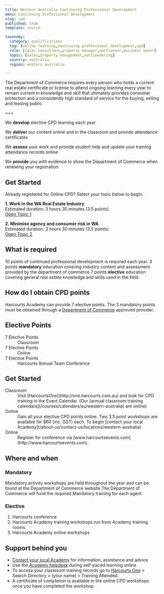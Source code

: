 ```yaml
---
title: Western Australia Continuing Professional Development
menu: Continuing Professional Development
slug: cpd
published: true
template: course

taxonomy:
  category: qualifications
  tag: [online learning,continuing professional development,cpd]
  role: [sales consultant,property manager,auctioneer,business owner]
  topic: [sales,property management,auctioneering]
  country: australia
  region: western australia

---
```


The Department of Commerce requires every person who holds a current real estate certificate or license to attend ongoing learning every year to remain current in knowledge and skill that ultimately provides consumer protection and a consistently high standard of service for the buying, selling and leasing public.

===

We **develop** elective CPD learning each year

We **deliver** our content online and in the classroom and provide attendance certificates

We **assess** your work and provide student help and update your training attendance records online

We **provide** you with evidence to show the Department of Commerce when renewing your registration

## Get Started
Already registered for Online CPD? Select your topic below to begin.

<div class="g-grid pure-g-r">
<div class="g-block pure-u-2-3">
  <strong>1. Work in the WA Real Estate Industry</strong><br/>
  Estimated duration: 3 hours 30 minutes (3.5 points)
</div>
<div class="g-block size-1-3 pure-u-1-3">
  <a href="http://www.academyrealestatetraining.com/au/moodle/course/view.php?id=47" class="button float-right">Open Topic 1</a>
</div>
</div>
<p></p>
<div class="g-grid pure-g-r">
<div class="g-block pure-u-2-3">
  <strong>2. Minimise agency and consumer risk in WA</strong><br/>
  Estimated duration: 3 hours 30 minutes (3.5 points)
</div>
<div class="g-block size-1-3 pure-u-1-3">
  <a href="http://www.academyrealestatetraining.com/au/moodle/course/view.php?id=55" class="button float-right">Open Topic 2</a>
</div>
</div>
<p></p>



## What is required
10 points of continued professional development is required each year.
3 points **mandatory** education covering industry content and assessment provided by the department of commerce
7 points **elective** education covering general real estate knowledge and skills used in the field

## How do I obtain CPD points
Harcourts Academy can provide 7 elective points. The 3 mandatory points must be obtained through a [Department of Commerce](http://www.commerce.wa.gov.au/consumer-protection/mandatory-cpd-real-estate) approved provider.

## Elective Points
<dl class="dl-horizontal">
  <dt>7 Elective Points</td>
  <dd>Classroom</dd>
  <dt>7 Elective Points</td>
  <dd>Online</dd>
  <dt>7 Elective Points</td>
  <dd>Harcourts Annual Team Conference</dd>
</dl>

## Get Started

<dl class="dl-horizontal">
  <dt>Classroom</td>
  <dd markdown="1">Visit [HarcourtsOne](http://one.harcourts.com.au) and look for CPD training in the Event Calendar. (Our [annual classroom training calendars](/courses/calendars/au/western-australia) are online)</dd>
  <dt>Online</td>
  <dd markdown="1">Gain all your elective CPD points online. Two 3.5 point workshops are available for $60 (inc. GST) each. To begin [contact your local Academy](/about-us/contact-us/locations/western-australia)</dd>
  <dt>Online</td>
  <dd markdown="1">Register for conference via [www.harcourtsevents.com](http://www.harcourtsevents.com).</dd>
</dl>

## Where and when
### Mandatory
Mandatory activity workshops are held throughout the year and can be found at the Department of Commerce website
The Department of Commerce will fund the required Mandatory training for each agent

### Elective
1. Harcourts conference
2. Harcourts Academy training workshops run from Academy training rooms
3. Harcourts Academy online workshops

## Support behind you
- [Contact your local Academy](/about-us/contact-us/locations/western-australia) for information, assistance and advice
- Use the [Academy helpdesk](/about-us/contact-us/customer-support) during self-paced learning online
- To access your classroom training records go to [Harcourts One](http://one.harcourts.com.au) > Search Directory > (your name) > Training Attended.
- A certificate of completion is available in the online CPD workshops once you have completed the workshop.

<p></p>
